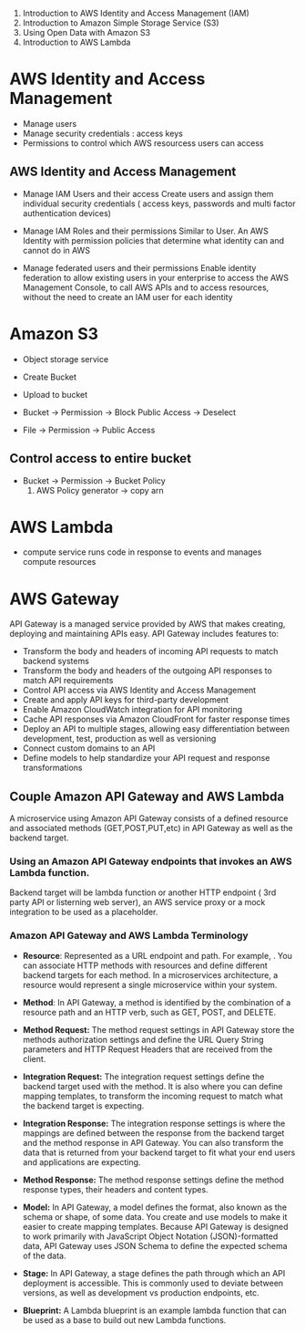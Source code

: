 1. Introduction to AWS Identity and Access Management (IAM)
2. Introduction to Amazon Simple Storage Service (S3)
3. Using Open Data with Amazon S3
4. Introduction to AWS Lambda


# AWS Identity and Access Management 

* Manage users
* Manage security credentials : access keys
* Permissions to control which AWS resourcess users can access

## AWS Identity and Access Management 

* Manage IAM Users and their access 
Create users and assign them individual security credentials ( access keys, passwords and multi factor authentication devices)

* Manage IAM Roles and their permissions 
Similar to User. An AWS Identity with permission policies that determine what identity can and cannot do in AWS

* Manage federated users and their permissions
Enable identity federation to allow existing users in your enterprise to access the AWS Management Console, to call AWS APIs and to access resources, without the need to create an IAM user for each identity 


# Amazon S3

* Object storage service 
* Create Bucket
* Upload to bucket

* Bucket -> Permission -> Block Public Access -> Deselect 
* File -> Permission -> Public Access

## Control access to entire bucket 

* Bucket -> Permission -> Bucket Policy
  1. AWS Policy generator -> copy arn



# AWS Lambda 

* compute service runs code in response to events and manages compute resources






























# AWS Gateway
API Gateway is a managed service provided by AWS that makes creating, deploying and maintaining APIs easy. API Gateway includes features to:

* Transform the body and headers of incoming API requests to match backend systems
* Transform the body and headers of the outgoing API responses to match API requirements
* Control API access via AWS Identity and Access Management
* Create and apply API keys for third-party development
* Enable Amazon CloudWatch integration for API monitoring
* Cache API responses via Amazon CloudFront for faster response times
* Deploy an API to multiple stages, allowing easy differentiation between development, test, production as well as versioning
* Connect custom domains to an API
* Define models to help standardize your API request and response transformations










## Couple Amazon API Gateway and AWS Lambda
A microservice using Amazon API Gateway consists of a defined resource and associated methods (GET,POST,PUT,etc) in API Gateway
as well as the backend target.

### Using an Amazon API Gateway endpoints that invokes an AWS Lambda function.

Backend target will be lambda function or another HTTP endpoint ( 3rd party API or listerning web server), an AWS service proxy
or a mock integration to be used as a placeholder.

### Amazon API Gateway and AWS Lambda Terminology

* **Resource**: Represented as a URL endpoint and path. For example, . You can associate HTTP methods with resources and define different backend targets for each method. In a microservices architecture, a resource would represent a single microservice within your system.

* **Method**: In API Gateway, a method is identified by the combination of a resource path and an HTTP verb, such as GET, POST, and DELETE.

* **Method Request:**  The method request settings in API Gateway store the methods authorization settings and define the URL Query String parameters and HTTP Request Headers that are received from the client.

* **Integration Request:** The integration request settings define the backend target used with the method. It is also where you can define mapping templates, to transform the incoming request to match what the backend target is expecting.

* **Integration Response:**  The integration response settings is where the mappings are defined between the response from the backend target and the method response in API Gateway. You can also transform the data that is returned from your backend target to fit what your end users and applications are expecting.

* **Method Response:** The method response settings define the method response types, their headers and content types.

* **Model:** In API Gateway, a model defines the format, also known as the schema or shape, of some data. You create and use models to make it easier to create mapping templates. Because API Gateway is designed to work primarily with JavaScript Object Notation (JSON)-formatted data, API Gateway uses JSON Schema to define the expected schema of the data.

* **Stage:** In API Gateway, a stage defines the path through which an API deployment is accessible. This is commonly used to deviate between versions, as well as development vs production endpoints, etc.

* **Blueprint:** A Lambda blueprint is an example lambda function that can be used as a base to build out new Lambda functions.


